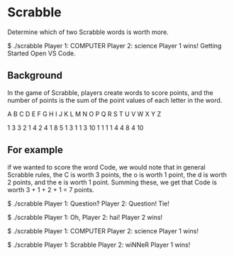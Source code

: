 # Scrabble

Determine which of two Scrabble words is worth more.

$ ./scrabble
Player 1: COMPUTER
Player 2: science
Player 1 wins!
Getting Started
Open VS Code.


## Background
In the game of Scrabble, players create words to score points, and the number of points is the sum of the point values of each letter in the word.

A
B
C
D
E
F
G
H
I
J
K
L
M
N
O
P
Q
R
S
T
U
V
W
X
Y
Z

1	3	3	2	1	4	2	4	1	8	5	1	3	1	1	3	10	1	1	1	1	4	4	8	4	10

## For example

if we wanted to score the word Code, we would note that in general Scrabble rules, the C is worth 3 points, the o is worth 1 point, the d is worth 2 points, and the e is worth 1 point. Summing these, we get that Code is worth 3 + 1 + 2 + 1 = 7 points.

$ ./scrabble
Player 1: Question?
Player 2: Question!
Tie!

$ ./scrabble
Player 1: Oh,
Player 2: hai!
Player 2 wins!

$ ./scrabble
Player 1: COMPUTER
Player 2: science
Player 1 wins!

$ ./scrabble
Player 1: Scrabble
Player 2: wiNNeR
Player 1 wins!
